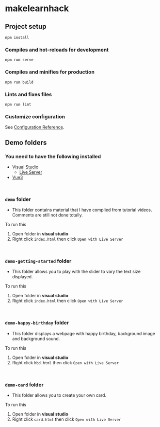 # makelearnhack

## Project setup
```
npm install
```

### Compiles and hot-reloads for development
```
npm run serve
```

### Compiles and minifies for production
```
npm run build
```

### Lints and fixes files
```
npm run lint
```

### Customize configuration
See [Configuration Reference](https://cli.vuejs.org/config/).

## Demo folders
### You need to have the following installed
- [Visual Studio](https://visualstudio.microsoft.com/downloads/)
    - [Live Server](https://marketplace.visualstudio.com/items?itemName=ritwickdey.LiveServer)
- [Vue3](https://cli.vuejs.org/guide/installation.html)

<br>

### ```demo``` folder
- This folder contains material that I have complied from tutorial videos. Comments are still not done totally.

To run this
1. Open folder in **visual studio**
2. Right click ```index.html``` then click ```Open with Live Server```

<br>

### ```demo-getting-started``` folder
- This folder allows you to play with the slider to vary the text size displayed.

To run this
1. Open folder in **visual studio**
2. Right click ```index.html``` then click ```Open with Live Server```

<br>

### ```demo-happy-birthday``` folder
- This folder displays a webpage with happy birthday, background image and background sound.

To run this
1. Open folder in **visual studio**
2. Right click ```hbd.html``` then click ```Open with Live Server```

<br>

### ```demo-card``` folder
- This folder allows you to create your own card.

To run this
1. Open folder in **visual studio**
2. Right click ```card.html``` then click ```Open with Live Server```
